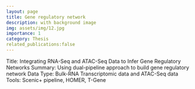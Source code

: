 ```yaml
---
layout: page
title: Gene regulatory network
description: with background image
img: assets/img/12.jpg
importance: 1
category: Thesis
related_publications:false
---
```


Title: Integrating RNA-Seq and ATAC-Seq Data to Infer Gene Regulatory Networks
Summary: Using dual-pipeline approach to build gene regulatory network
Data Type: Bulk-RNA Transcriptomic data and ATAC-Seq data
Tools: Scenic+ pipeline, HOMER, T-Gene

